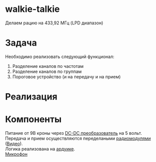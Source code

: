 # walkie-talkie
Делаем рацию на 433,92 МГц (LPD диапазон)

# Задача
Необходимо реализовать следующий функционал:
1. Разделение каналов по частотам
2. Разделение каналов по группам
3. Пороговое устройство (и на передачу и на прием)

# Реализация

# Компоненты
Питание от 9В кроны через [DC-DC преобразователь](https://amperkot.ru/products/dcdc_preobrazovatel_ponizhayuschiy_lm2596s/24022294.html) на 5 вольт.  
Передача и прием осуществляются переделаными [радиомодулями](https://amperkot.ru/products/radiomoduli_433mhz_peredatchik_mxfs03v_i_priemnik_mx05v/23869814.html) ([Видео](https://www.youtube.com/watch?v=o1lduXJH_W4&ab_channel=ZAFERYILDIZ)).  
Логика реализована на [ардуике](https://amperkot.ru/products/plata_nano_v_30__arduinosovmestimaya/23813247.html).  
[Микрофон](https://amperkot.ru/products/elektretnyiy_mikrofon_6x5mm_emb6050ul_52d/24145498.html)  
